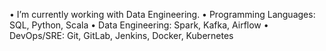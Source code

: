 •	I’m currently working with Data Engineering.
•	Programming Languages: SQL, Python, Scala
•	Data Engineering: Spark, Kafka, Airflow
•	DevOps/SRE: Git, GitLab, Jenkins, Docker, Kubernetes
